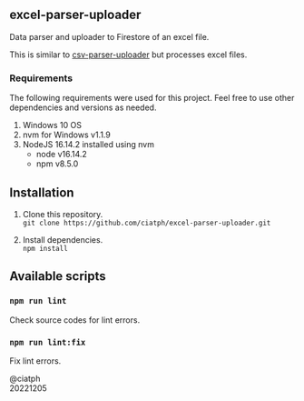 ## excel-parser-uploader

Data parser and uploader to Firestore of an excel file.

This is similar to [csv-parser-uploader](https://github.com/ciatph/csv-parser-uploader) but processes excel files.

### Requirements

The following requirements were used for this project. Feel free to use other dependencies and versions as needed.

1. Windows 10 OS
2. nvm for Windows v1.1.9
3. NodeJS 16.14.2 installed using nvm
   - node v16.14.2
   - npm v8.5.0

## Installation

1. Clone this repository.<br>
`git clone https://github.com/ciatph/excel-parser-uploader.git`

2. Install dependencies.<br>
`npm install`

## Available scripts

### `npm run lint`

Check source codes for lint errors.

### `npm run lint:fix`

Fix lint errors.

@ciatph<br>
20221205
